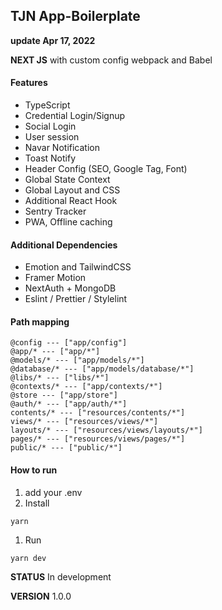 ## TJN App-Boilerplate
**update Apr 17, 2022**

**NEXT JS** with custom config webpack and Babel

#### Features

- TypeScript
- Credential Login/Signup
- Social Login
- User session
- Navar Notification
- Toast Notify
- Header Config (SEO, Google Tag, Font)
- Global State Context
- Global Layout and CSS
- Additional React Hook
- Sentry Tracker
- PWA, Offline caching

#### Additional Dependencies

- Emotion and TailwindCSS
- Framer Motion
- NextAuth + MongoDB
- Eslint / Prettier / Stylelint

#### Path mapping

```   
@config --- ["app/config"]
@app/* --- ["app/*"]
@models/* --- ["app/models/*"]
@database/* --- ["app/models/database/*"]
@libs/* --- ["libs/*"]
@contexts/* --- ["app/contexts/*"]
@store --- ["app/store"]
@auth/* --- ["app/auth/*"]
contents/* --- ["resources/contents/*"]
views/* --- ["resources/views/*"]
layouts/* --- ["resources/views/layouts/*"]
pages/* --- ["resources/views/pages/*"]
public/* --- ["public/*"]

````

#### How to run

1. add your .env
2. Install
````
yarn
````
1. Run
````
yarn dev
````

**STATUS** In development

**VERSION** 1.0.0